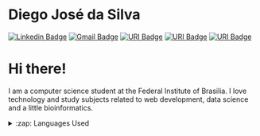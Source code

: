 # Diego José da Silva
[![Linkedin Badge](https://img.shields.io/badge/-DiegoSilva-blue?style=plastic&logo=Linkedin&logoColor=white&link=https://www.linkedin.com/in/dijsilva/)](https://www.linkedin.com/in/dijsilva/) 
[![Gmail Badge](https://img.shields.io/badge/-diegojsilvabr@gmail.com-c14438?style=plastic&logo=Gmail&logoColor=white&link=mailto:diegojsilvabr@gmail.com)](mailto:diegojsilvabr@gmail.com)
[![URI Badge](https://img.shields.io/badge/-URI-FF6F69?style=plastic&logo=Codeforces&logoColor=white&link=https://www.urionlinejudge.com.br/judge/pt/profile/423434)](https://www.urionlinejudge.com.br/judge/pt/profile/423434)
[![URI Badge](https://img.shields.io/badge/-HackerRank-2DC866?style=plastic&logo=Codeforces&logoColor=white&link=https://www.hackerrank.com/diegojsilvabr)](https://www.hackerrank.com/diegojsilvabr)
[![URI Badge](https://img.shields.io/badge/-Kaggle-31C1FF?style=plastic&logo=Codeforces&logoColor=white&link=https://www.kaggle.com/diegojosdasilva)](https://www.kaggle.com/diegojosdasilva)

# Hi there!

I am a computer science student at the Federal Institute of Brasilia. I love technology and study subjects related to web development, data science and a little bioinformatics.

<details>
  <summary>:zap: Languages Used</summary>
  <img src="https://github-readme-stats.vercel.app/api/top-langs/?username=dijsilva&layout=compact&bg_color=ffffff&text_color=333333">
</details>
<br/>
